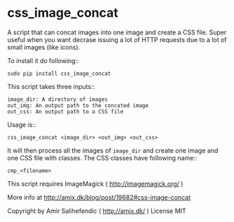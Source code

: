 css_image_concat
===========================================

A script that can concat images into one image and create a CSS file.
Super useful when you want decrase issuing a lot of HTTP requests
due to a lot of small images (like icons).

To install it do following::

    sudo pip install css_image_concat

This script takes three inputs::

    image_dir: A directory of images
    out_img: An output path to the concated image
    out_css: An output path to a CSS file

Usage is::

    css_image_concat <image_dir> <out_img> <out_css>

It will then process all the images of `image_dir` and create one
image and one CSS file with classes. The CSS classes have following name::

    cmp_<filename>

This script requires ImageMagick ( http://imagemagick.org/ )

More info at http://amix.dk/blog/post/19682#css-image-concat

Copyright by Amir Salihefendic ( http://amix.dk/ )
License MIT
